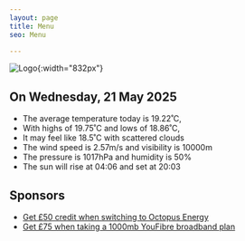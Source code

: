 ```yaml
---
layout: page
title: Menu
seo: Menu

---
```


![Logo](/images/logo.jpg){:width="832px"}

<!-- weather_marker starts -->
## On Wednesday, 21 May 2025

- The average temperature today is 19.22˚C,
- With highs of 19.75˚C and lows of 18.86˚C,
- It may feel like 18.5˚C with scattered clouds
- The wind speed is 2.57m/s and visibility is 10000m
- The pressure is 1017hPa and humidity is 50%
- The sun will rise at 04:06 and set at 20:03

<!-- weather_marker ends -->

## Sponsors

- [Get £50 credit when switching to Octopus Energy](https://bit.ly/3oD1nnS)
- [Get £75 when taking a 1000mb YouFibre broadband plan](https://aklam.io/91zWhU?)
